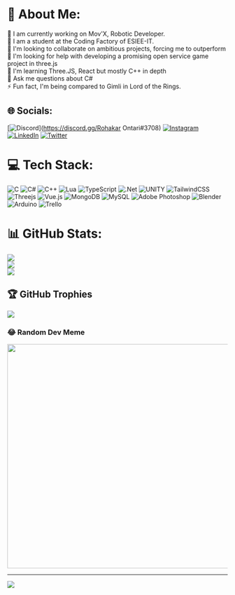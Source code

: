 # 💫 About Me:
🔭 I am currently working on Mov'X, Robotic Developer.<br>🚀 I am a student at the Coding Factory of ESIEE-IT. <br>👯 I'm looking to collaborate on ambitious projects, forcing me to outperform<br>🤝 I'm looking for help with developing a promising open service game project in three.js<br>🌱 I'm learning Three.JS, React but mostly C++ in depth<br>💬 Ask me questions about C#<br>⚡ Fun fact, I'm being compared to Gimli in Lord of the Rings.<br>


## 🌐 Socials:
[![Discord](https://img.shields.io/badge/Discord-%237289DA.svg?logo=discord&logoColor=white)](https://discord.gg/Rohakar Ontari#3708) [![Instagram](https://img.shields.io/badge/Instagram-%23E4405F.svg?logo=Instagram&logoColor=white)](https://instagram.com/thomas_lamiable) [![LinkedIn](https://img.shields.io/badge/LinkedIn-%230077B5.svg?logo=linkedin&logoColor=white)](https://linkedin.com/in/thomas-lamiable-98653b211) [![Twitter](https://img.shields.io/badge/Twitter-%231DA1F2.svg?logo=Twitter&logoColor=white)](https://twitter.com/@Rohakar_Ontari) 

# 💻 Tech Stack:
![C](https://img.shields.io/badge/c-%2300599C.svg?style=for-the-badge&logo=c&logoColor=white) ![C#](https://img.shields.io/badge/c%23-%23239120.svg?style=for-the-badge&logo=c-sharp&logoColor=white) ![C++](https://img.shields.io/badge/c++-%2300599C.svg?style=for-the-badge&logo=c%2B%2B&logoColor=white) ![Lua](https://img.shields.io/badge/lua-%232C2D72.svg?style=for-the-badge&logo=lua&logoColor=white) ![TypeScript](https://img.shields.io/badge/typescript-%23007ACC.svg?style=for-the-badge&logo=typescript&logoColor=white) ![.Net](https://img.shields.io/badge/.NET-5C2D91?style=for-the-badge&logo=.net&logoColor=white) ![UNITY](https://img.shields.io/badge/Unity-%2320232a.svg?style=for-the-badge&logo=unity&logoColor=white) ![TailwindCSS](https://img.shields.io/badge/tailwindcss-%2338B2AC.svg?style=for-the-badge&logo=tailwind-css&logoColor=white) ![Threejs](https://img.shields.io/badge/threejs-black?style=for-the-badge&logo=three.js&logoColor=white) ![Vue.js](https://img.shields.io/badge/vuejs-%2335495e.svg?style=for-the-badge&logo=vuedotjs&logoColor=%234FC08D) ![MongoDB](https://img.shields.io/badge/MongoDB-%234ea94b.svg?style=for-the-badge&logo=mongodb&logoColor=white) ![MySQL](https://img.shields.io/badge/mysql-%2300f.svg?style=for-the-badge&logo=mysql&logoColor=white) ![Adobe Photoshop](https://img.shields.io/badge/adobephotoshop-%2331A8FF.svg?style=for-the-badge&logo=adobephotoshop&logoColor=white) ![Blender](https://img.shields.io/badge/blender-%23F5792A.svg?style=for-the-badge&logo=blender&logoColor=white) ![Arduino](https://img.shields.io/badge/-Arduino-00979D?style=for-the-badge&logo=Arduino&logoColor=white) ![Trello](https://img.shields.io/badge/Trello-%23026AA7.svg?style=for-the-badge&logo=Trello&logoColor=white)
# 📊 GitHub Stats:
![](https://github-readme-stats.vercel.app/api?username=ThomLam&theme=vue-dark&hide_border=false&include_all_commits=true&count_private=true)<br/>
![](https://github-readme-streak-stats.herokuapp.com/?user=ThomLam&theme=vue-dark&hide_border=false)<br/>
![](https://github-readme-stats.vercel.app/api/top-langs/?username=ThomLam&theme=vue-dark&hide_border=false&include_all_commits=true&count_private=true&layout=compact)

## 🏆 GitHub Trophies
![](https://github-profile-trophy.vercel.app/?username=ThomLam&theme=discord&no-frame=true&no-bg=false&margin-w=4)


### 😂 Random Dev Meme
<img src="https://rm.up.railway.app/" width="512px"/>

---
[![](https://visitcount.itsvg.in/api?id=ThomLam&icon=0&color=8)](https://visitcount.itsvg.in)

<!-- Proudly created with GPRM ( https://gprm.itsvg.in ) -->
